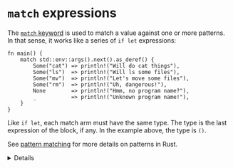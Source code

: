 # `match` expressions

The [`match` keyword](https://doc.rust-lang.org/reference/expressions/match-expr.html)
is used to match a value against one or more patterns. In that sense, it works
like a series of `if let` expressions:

```rust,editable
fn main() {
    match std::env::args().next().as_deref() {
        Some("cat") => println!("Will do cat things"),
        Some("ls")  => println!("Will ls some files"),
        Some("mv")  => println!("Let's move some files"),
        Some("rm")  => println!("Uh, dangerous!"),
        None        => println!("Hmm, no program name?"),
        _           => println!("Unknown program name!"),
    }
}
```

Like `if let`, each match arm must have the same type. The type is the last
expression of the block, if any. In the example above, the type is `()`.

See [pattern matching](../pattern-matching.md) for more details on patterns in
Rust.

<details>

- Save the match expression to a variable and print it out.
- Remove `.as_deref()` and explain the error.
  - `std::env::args().next()` returns an `Option<String>`, but we cannot match against `String`.
  - `as_deref()` transforms an `Option<T>` to `Option<&T::Target>`. In our case, this turns `Option<String>` into `Option<&str>`.
  - We can now use pattern matching to match against the `&str` inside `Option`.

</details>
